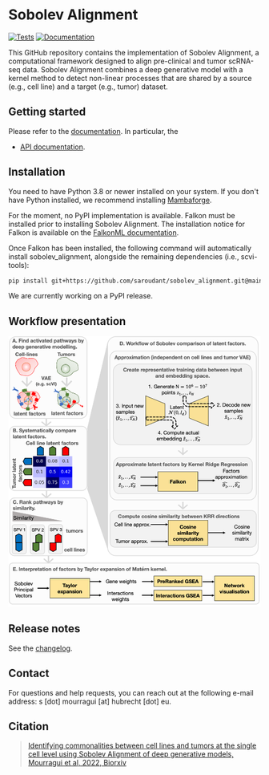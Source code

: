 # Sobolev Alignment

[![Tests][badge-tests]][link-tests]
[![Documentation][badge-docs]][link-docs]

[badge-tests]: https://img.shields.io/github/actions/workflow/status/saroudant/sobolev_alignment/test.yaml?branch=main
[link-tests]: https://github.com/saroudant/sobolev_alignment/actions/workflows/test.yml
[badge-docs]: https://img.shields.io/readthedocs/sobolev_alignment

This GitHub repository contains the implementation of Sobolev Alignment, a computational framework designed to align pre-clinical and tumor scRNA-seq data. Sobolev Alignment combines a deep generative model with a kernel method to detect non-linear processes that are shared by a source (e.g., cell line) and a target (e.g., tumor) dataset.

## Getting started

Please refer to the [documentation][link-docs]. In particular, the

-   [API documentation][link-api].

## Installation

You need to have Python 3.8 or newer installed on your system. If you don't have
Python installed, we recommend installing [Mambaforge](https://github.com/conda-forge/miniforge#mambaforge).

For the moment, no PyPI implementation is available. Falkon must be installed prior to installing Sobolev Alignment. The installation notice for Falkon is available on the [FalkonML documentation](https://falkonml.github.io/falkon/install.html).

Once Falkon has been installed, the following command will automatically install sobolev_alignment, alongside the remaining dependencies (i.e., scvi-tools):

```bash
pip install git+https://github.com/saroudant/sobolev_alignment.git@main
```

We are currently working on a PyPI release.

<!--
1) Install the latest release of `sobolev_alignment` from `PyPI <https://pypi.org/project/sobolev_alignment/>`_:

```bash
pip install sobolev_alignment
```
-->

## Workflow presentation

![Sobolev Alignment workflow](https://github.com/NKI-CCB/sobolev_alignment/blob/main/workflow.png)

## Release notes

See the [changelog][changelog].

## Contact

For questions and help requests, you can reach out at the following e-mail address: s [dot] mourragui [at] hubrecht [dot] eu.

## Citation

> [Identifying commonalities between cell lines and tumors at the single cell level using Sobolev Alignment of deep generative models, Mourragui et al, 2022, Biorxiv](https://www.biorxiv.org/content/10.1101/2022.03.08.483431v1)

[scverse-discourse]: https://discourse.scverse.org/
[issue-tracker]: https://github.com/saroudant/sobolev_alignment/issues
[changelog]: https://sobolev_alignment.readthedocs.io/latest/changelog.html
[link-docs]: https://sobolev-alignment.readthedocs.io/en/latest/
[link-api]: https://sobolev_alignment.readthedocs.io/en/latest/api.html

